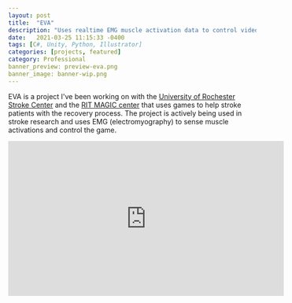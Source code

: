 ```yaml
---
layout: post
title:  "EVA"
description: "Uses realtime EMG muscle activation data to control video games. Developed for University of Rochester stoke rehabilitation research."
date:   2021-03-25 11:15:33 -0400
tags: [C#, Unity, Python, Illustrator]
categories: [projects, featured]
category: Professional
banner_preview: preview-eva.png
banner_image: banner-wip.png
---
```


EVA is a project I've been working on with the [University of Rochester Stroke Center](https://www.urmc.rochester.edu/stroke-center.aspx) and the [RIT MAGIC center](https://www.rit.edu/magic/) that uses games to help stroke patients with the recovery process. The project is actively being used in stroke research and uses EMG (electromyography) to sense muscle activations and control the game.

<iframe width="560" height="315" src="https://www.youtube.com/embed/NvN-6pPjgno" title="YouTube video player" frameborder="0" allow="accelerometer; autoplay; clipboard-write; encrypted-media; gyroscope; picture-in-picture" allowfullscreen></iframe>



<!--more-->

